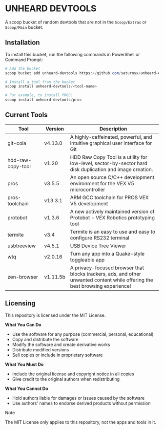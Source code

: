 # UNHEARD DEVTOOLS

A scoop bucket of random devtools that are not in the `Scoop/Extras` or `Scoop/Main` bucket.

## Installation

To install this bucket, run the following commands in PowerShell or Command Prompt:

```powershell
# Add the bucket
scoop bucket add unheard-devtools https://github.com/saturnyx/unheard-devtools
```

```powershell
# Install a tool from the bucket
scoop install unheard-devtools/<tool-name>
```

```powershell
# For example, to install PROS:
scoop install unheard-devtools/pros
```

## Current Tools

| Tool              | Version   | Description                                                                                                                  |
| ----------------- | --------- | ---------------------------------------------------------------------------------------------------------------------------- |
| git-cola          | v4.13.0   | A highly-caffeinated, powerful, and intuitive graphical user interface for Git                                               |
| hdd-raw-copy-tool | v1.20     | HDD Raw Copy Tool is a utility for low-level, sector-by-sector hard disk duplication and image creation.                     |
| pros              | v3.5.5    | An open source C/C++ development environment for the VEX V5 microcontroller                                                  |
| pros-toolchain    | v13.3.1   | ARM GCC toolchain for PROS VEX V5 development                                                                                |
| protobot          | v1.3.6    | A new actively maintained version of Protobot - VEX Robotics prototyping tool                                                |
| termite           | v3.4      | Termite is an easy to use and easy to configure RS232 terminal                                                               |
| usbtreeview       | v4.5.1    | USB Device Tree Viewer                                                                                                       |
| wtq               | v2.0.16   | Turn any app into a Quake-style toggleable app                                                                               |
| zen-browser       | v1.11.5b  | A privacy-focused browser that blocks trackers, ads, and other unwanted content while offering the best browsing experience! |

## Licensing

This repository is licensed under the MIT License.

**What You Can Do**

-   Use the software for any purpose (commercial, personal, educational)
-   Copy and distribute the software
-   Modify the software and create derivative works
-   Distribute modified versions
-   Sell copies or include in proprietary software

**What You Must Do**

-   Include the original license and copyright notice in all copies
-   Give credit to the original authors when redistributing

**What You Cannot Do**

-   Hold authors liable for damages or issues caused by the software
-   Use authors' names to endorse derived products without permission

> [!NOTE]
> The MIT License only applies to this repository, not the apps and tools in it.
